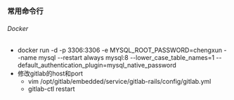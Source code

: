 ###  常用命令行
###### Docker
- docker run -d -p 3306:3306  -e MYSQL_ROOT_PASSWORD=chengxun --name mysql --restart always mysql:8 --lower_case_table_names=1 --default_authentication_plugin=mysql_native_password
- 修改gitlab的host和port
  - vim /opt/gitlab/embedded/service/gitlab-rails/config/gitlab.yml
  - gitlab-ctl restart
